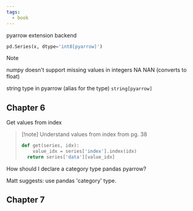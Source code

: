 ```yaml
---
tags:
  - book
---
```



pyarrow extension backend
```python
pd.Series(x, dtype='int8[pyarrow]')
```


> [!note] 
> numpy doesn't support missing values in integers NA NAN (converts to float)

string type in pyarrow (alias for the type) `string[pyarrow]`


## Chapter 6

Get values from index

> [!note] Understand values from index
> from pg. 38
> ```python
> def get(series, idx):
>     value_idx = series['index'].index(idx)
> 	return series['data'][value_idx]
> ```


How should I declare a category type pandas pyarrow?

Matt suggests: use pandas 'category' type.


## Chapter 7




